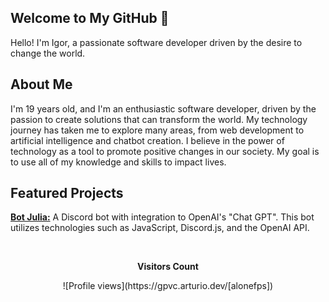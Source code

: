 ## Welcome to My GitHub 👋

Hello! I'm Igor, a passionate software developer driven by the desire to change the world.

## About Me

I'm 19 years old, and I'm an enthusiastic software developer, driven by the passion to create solutions that can transform the world. My technology journey has taken me to explore many areas, from web development to artificial intelligence and chatbot creation. I believe in the power of technology as a tool to promote positive changes in our society. My goal is to use all of my knowledge and skills to impact lives.

## Featured Projects

**[Bot Julia:](https://botjulia.xyz)** A Discord bot with integration to OpenAI's "Chat GPT". This bot utilizes technologies such as JavaScript, Discord.js, and the OpenAI API.

<div align="center">
  <br>
  <p align="centre"><b>Visitors Count</b></p>  
  ![Profile views](https://gpvc.arturio.dev/[alonefps])
  <br>
</div>
